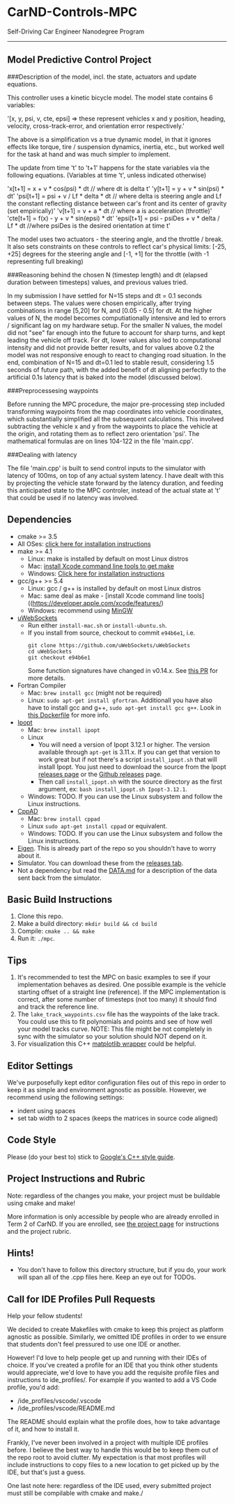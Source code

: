 # CarND-Controls-MPC
Self-Driving Car Engineer Nanodegree Program

---

## Model Predictive Control Project


###Description of the model, incl. the state, actuators and update equations.

This controller uses a kinetic bicycle model. The model state contains 6 variables:

'[x, y, psi, v, cte, epsi] => these represent vehicles x and y position, heading, velocity, cross-track-error, and orientation error respectively.'

The above is a simplification vs a true dynamic model, in that it ignores effects like torque, tire / suspension dynamics, inertia, etc., but worked well for the task at hand and was much simpler to implement. 

The update from time 't' to 't+1' happens for the state variables via the following equations. (Variables at time 't', unless indicated otherwise)

'x[t+1] = x + v * cos(psi) * dt // where dt is delta t'
'y[t+1] = y + v * sin(psi) * dt'
'psi[t+1] = psi + v / Lf * delta * dt // where delta is steering angle and Lf the constant reflecting distance between car's front and its center of gravity (set empirically)'
'v[t+1] = v + a * dt // where a is acceleration (throttle)'
'cte[t+1] = f(x) - y + v * sin(epsi) * dt'
'epsi[t+1] = psi - psiDes + v * delta / Lf * dt //where psiDes is the desired orientation at time t'

The model uses two actuators - the steering angle, and the throttle / break. It also sets constraints on these controls to reflect car's physical limits: [-25, +25] degrees for the steering angle and [-1, +1] for the throttle (with -1 representing full breaking)

###Reasoning behind the chosen N (timestep length) and dt (elapsed duration between timesteps) values, and previous values tried.

In my submission I have settled for N=15 steps and dt = 0.1 seconds between steps. 
The values were chosen empirically, after trying combinations in range [5,20] for N, and [0.05 - 0.5] for dt. 
At the higher values of N, the model becomes computiationally intensive and led to errors / significant lag on my hardware setup. For the smaller N values, the model did not "see" far enough into the future to account for sharp turns, and kept leading the vehicle off track. 
For dt, lower values also led to computational intensity and did not provide better results, and for values above 0.2 the model was not responsive enough to react to changing road situation. In the end, combination of N=15 and dt=0.1 led to stable result, considering 1.5 seconds of future path, with the added benefit of dt aligning perfectly to the artificial 0.1s latency that is baked into the model (discussed below).


###Preprocessesing waypoints

Before running the MPC procedure, the major pre-processing step included transforming waypoints from the map coordinates into vehicle coordinates, which substantially simplified all the subsequent calculations. This involved subtracting the vehicle x and y from the waypoints to place the vehicle at the origin, and rotating them as to reflect zero orientation 'psi'. The mathematical formulas are on lines 104-122 in the file 'main.cpp'.


###Dealing with latency 

The file 'main.cpp' is built to send control inputs to the simulator with latency of 100ms, on top of any actual system latency. I have dealt with this by projecting the vehicle state forward by the latency duration, and feeding this anticipated state to the MPC controler, instead of the actual state at 't' that could be used if no latency was involved. 


## Dependencies

* cmake >= 3.5
 * All OSes: [click here for installation instructions](https://cmake.org/install/)
* make >= 4.1
  * Linux: make is installed by default on most Linux distros
  * Mac: [install Xcode command line tools to get make](https://developer.apple.com/xcode/features/)
  * Windows: [Click here for installation instructions](http://gnuwin32.sourceforge.net/packages/make.htm)
* gcc/g++ >= 5.4
  * Linux: gcc / g++ is installed by default on most Linux distros
  * Mac: same deal as make - [install Xcode command line tools]((https://developer.apple.com/xcode/features/)
  * Windows: recommend using [MinGW](http://www.mingw.org/)
* [uWebSockets](https://github.com/uWebSockets/uWebSockets)
  * Run either `install-mac.sh` or `install-ubuntu.sh`.
  * If you install from source, checkout to commit `e94b6e1`, i.e.
    ```
    git clone https://github.com/uWebSockets/uWebSockets 
    cd uWebSockets
    git checkout e94b6e1
    ```
    Some function signatures have changed in v0.14.x. See [this PR](https://github.com/udacity/CarND-MPC-Project/pull/3) for more details.
* Fortran Compiler
  * Mac: `brew install gcc` (might not be required)
  * Linux: `sudo apt-get install gfortran`. Additionall you have also have to install gcc and g++, `sudo apt-get install gcc g++`. Look in [this Dockerfile](https://github.com/udacity/CarND-MPC-Quizzes/blob/master/Dockerfile) for more info.
* [Ipopt](https://projects.coin-or.org/Ipopt)
  * Mac: `brew install ipopt`
  * Linux
    * You will need a version of Ipopt 3.12.1 or higher. The version available through `apt-get` is 3.11.x. If you can get that version to work great but if not there's a script `install_ipopt.sh` that will install Ipopt. You just need to download the source from the Ipopt [releases page](https://www.coin-or.org/download/source/Ipopt/) or the [Github releases](https://github.com/coin-or/Ipopt/releases) page.
    * Then call `install_ipopt.sh` with the source directory as the first argument, ex: `bash install_ipopt.sh Ipopt-3.12.1`. 
  * Windows: TODO. If you can use the Linux subsystem and follow the Linux instructions.
* [CppAD](https://www.coin-or.org/CppAD/)
  * Mac: `brew install cppad`
  * Linux `sudo apt-get install cppad` or equivalent.
  * Windows: TODO. If you can use the Linux subsystem and follow the Linux instructions.
* [Eigen](http://eigen.tuxfamily.org/index.php?title=Main_Page). This is already part of the repo so you shouldn't have to worry about it.
* Simulator. You can download these from the [releases tab](https://github.com/udacity/self-driving-car-sim/releases).
* Not a dependency but read the [DATA.md](./DATA.md) for a description of the data sent back from the simulator.


## Basic Build Instructions


1. Clone this repo.
2. Make a build directory: `mkdir build && cd build`
3. Compile: `cmake .. && make`
4. Run it: `./mpc`.

## Tips

1. It's recommended to test the MPC on basic examples to see if your implementation behaves as desired. One possible example
is the vehicle starting offset of a straight line (reference). If the MPC implementation is correct, after some number of timesteps
(not too many) it should find and track the reference line.
2. The `lake_track_waypoints.csv` file has the waypoints of the lake track. You could use this to fit polynomials and points and see of how well your model tracks curve. NOTE: This file might be not completely in sync with the simulator so your solution should NOT depend on it.
3. For visualization this C++ [matplotlib wrapper](https://github.com/lava/matplotlib-cpp) could be helpful.

## Editor Settings

We've purposefully kept editor configuration files out of this repo in order to
keep it as simple and environment agnostic as possible. However, we recommend
using the following settings:

* indent using spaces
* set tab width to 2 spaces (keeps the matrices in source code aligned)

## Code Style

Please (do your best to) stick to [Google's C++ style guide](https://google.github.io/styleguide/cppguide.html).

## Project Instructions and Rubric

Note: regardless of the changes you make, your project must be buildable using
cmake and make!

More information is only accessible by people who are already enrolled in Term 2
of CarND. If you are enrolled, see [the project page](https://classroom.udacity.com/nanodegrees/nd013/parts/40f38239-66b6-46ec-ae68-03afd8a601c8/modules/f1820894-8322-4bb3-81aa-b26b3c6dcbaf/lessons/b1ff3be0-c904-438e-aad3-2b5379f0e0c3/concepts/1a2255a0-e23c-44cf-8d41-39b8a3c8264a)
for instructions and the project rubric.

## Hints!

* You don't have to follow this directory structure, but if you do, your work
  will span all of the .cpp files here. Keep an eye out for TODOs.

## Call for IDE Profiles Pull Requests

Help your fellow students!

We decided to create Makefiles with cmake to keep this project as platform
agnostic as possible. Similarly, we omitted IDE profiles in order to we ensure
that students don't feel pressured to use one IDE or another.

However! I'd love to help people get up and running with their IDEs of choice.
If you've created a profile for an IDE that you think other students would
appreciate, we'd love to have you add the requisite profile files and
instructions to ide_profiles/. For example if you wanted to add a VS Code
profile, you'd add:

* /ide_profiles/vscode/.vscode
* /ide_profiles/vscode/README.md

The README should explain what the profile does, how to take advantage of it,
and how to install it.

Frankly, I've never been involved in a project with multiple IDE profiles
before. I believe the best way to handle this would be to keep them out of the
repo root to avoid clutter. My expectation is that most profiles will include
instructions to copy files to a new location to get picked up by the IDE, but
that's just a guess.

One last note here: regardless of the IDE used, every submitted project must
still be compilable with cmake and make./

